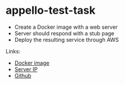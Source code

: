 # appello-test-task

- Create a Docker image with a web server
- Server should respond with a stub page
- Deploy the resulting service through AWS

Links:
 - [Docker image] 
 - [Server IP]
 - [Github]






[docker image]:<https://hub.docker.com/r/alexsup1312/appello-test>
[Server IP]:<54.87.101.155:8228>
[Github]:<https://github.com/sasha-sup/appello-test-task>
